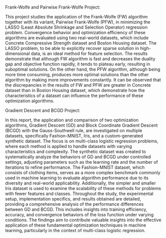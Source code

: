 Frank-Wolfe and Pairwise Frank-Wolfe Project:

This project studies the application of the Frank-Wolfe (FW) algorithm together with its variant, Pairwise Frank-Wolfe (PFW), in minimizing the LASSO (Least Absolute Shrinkage and Selection Operator) regression problem. Convergence behavior and optimization efficiency of these algorithms are evaluated using two real-world datasets, which include Concrete Compressive Strength dataset and Boston Housing dataset. The LASSO problem, to be able to explicitly recover sparse solution in high-dimensional data, is an ideal method for feature selection. The results demonstrate that although FW algorithm is fast and decreases the duality gap and objective function rapidly, it tends to plateau early, resulting in suboptimal solutions. On the other hand, the PFW algorithm, although being more time consuming, produces more optimal solutions than the other algorithm by making more improvements constantly. It can be observed that the discrepancies in the results of FW and PFW are greater in Concrete dataset than in Boston Housing dataset, which demonstrate how the characteristics of a dataset can influence the performance of these optimization algorithms.

Gradient Descent and BCGD Project:

In this report, the application and comparison of two optimization algorithms, Gradient Descent (GD) and Block Coordinate Gradient Descent (BCGD) with the Gauss-Southwell rule, are investigated on multiple datasets, specifically Fashion-MNIST, Iris, and a custom-generated synthetic dataset. The focus is on multi-class logistic regression problems, where each method is applied to handle datasets with varying characteristics and complexity.
The synthetic dataset was created to systematically analyze the behaviors of GD and BCGD under controlled settings, adjusting parameters such as the learning rate and the number of iterations to refine performance. The Fashion-MNIST dataset, which consists of clothing items, serves as a more complex benchmark commonly used in machine learning to evaluate algorithm performance due to its diversity and real-world applicability. Additionally, the simpler and smaller Iris dataset is used to examine the scalability of these methods for problems with fewer features and classes.
Throughout the study, the experimental setup, implementation specifics, and results obtained are detailed, providing a comprehensive analysis of the performance differences between GD and BCGD. This includes insights into training efficiency, accuracy, and convergence behaviors of the loss function under varying conditions. The findings aim to contribute valuable insights into the effective application of these fundamental optimization techniques in machine learning, particularly in the context of multi-class logistic regression.
